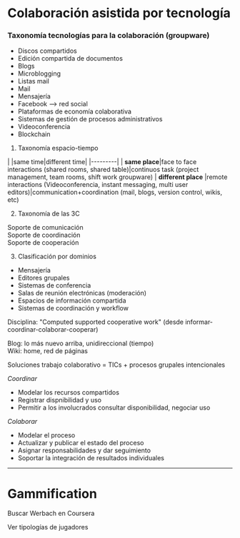 # Colaboración asistida por tecnología

### Taxonomía tecnologías para la colaboración (groupware)

- Discos compartidos
- Edición compartida de documentos
- Blogs
- Microblogging
- Listas mail
- Mail
- Mensajería
- Facebook --> red social
- Plataformas de economía colaborativa
- Sistemas de gestión de procesos administrativos
- Videoconferencia
- Blockchain

1) Taxonomía espacio-tiempo

|               |same time|different time|
|---------|
| **same place**|face to face interactions (shared rooms, shared table)|continuos task (project management, team rooms, shift work groupware)
| **different place** |remote interactions (Videoconferencia, instant messaging, multi user editors)|communication+coordination (mail, blogs, version control, wikis, etc)

2) Taxonomía de las 3C

Soporte de comunicación    
Soporte de coordinación    
Soporte de cooperación

3) Clasificación por dominios

- Mensajería
- Editores grupales
- Sistemas de conferencia
- Salas de reunión electrónicas (moderación)
- Espacios de información compartida
- Sistemas de coordinación y workflow

Disciplina: "Computed supported cooperative work" (desde informar-coordinar-colaborar-cooperar)

Blog: lo más nuevo arriba, unidireccional (tiempo)    
Wiki: home, red de páginas

Soluciones trabajo colaborativo = TICs + procesos grupales intencionales

*Coordinar*    
- Modelar los recursos compartidos
- Registrar dispnibilidad y uso
- Permitir a los involucrados consultar disponibilidad, negociar uso

*Colaborar*    
- Modelar el proceso
- Actualizar y publicar el estado del proceso
- Asignar responsabilidades y dar seguimiento
- Soportar la integración de resultados individuales

***
# Gammification

Buscar Werbach en Coursera

Ver tipologías de jugadores
